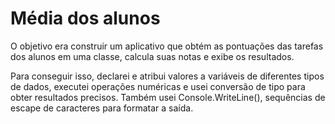 # Média dos alunos 

O objetivo era construir um aplicativo que obtém as pontuações das tarefas dos alunos em uma classe, calcula suas notas e exibe os resultados.

Para conseguir isso, declarei e atribui valores a variáveis de diferentes tipos de dados, executei operações numéricas e usei conversão de tipo para obter resultados precisos. Também usei Console.WriteLine(), sequências de escape de caracteres para formatar a saída.


